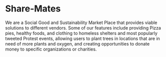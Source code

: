 # Share-Mates

We are a Social Good and Sustainability Market Place that provides viable solutions to different vendors. Some of our features include providing Pizza pies, healthy foods, and clothing to homeless shelters and most popularly tweeted Protest events, allowing users to plant trees in locations that are in need of more plants and oxygen, and creating opportunities to donate money to specific organizations or charities. 
